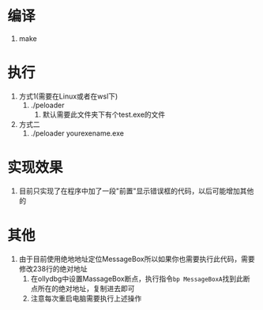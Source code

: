 # 编译

1. make 

# 执行

1. 方式1(需要在Linux或者在wsl下)
   1. ./peloader 
      1. 默认需要此文件夹下有个test.exe的文件
2. 方式二
   1. ./peloader yourexename.exe 



# 实现效果

1. 目前只实现了在程序中加了一段"前置"显示错误框的代码，以后可能增加其他的



# 其他

1. 由于目前使用绝地地址定位MessageBox所以如果你也需要执行此代码，需要修改238行的绝对地址
   1. 在ollydbg中设置MassageBox断点，执行指令`bp MessageBoxA`找到此断点所在的绝对地址，复制进去即可
   2. 注意每次重启电脑需要执行上述操作